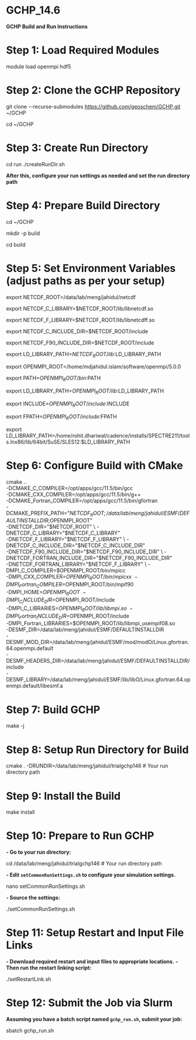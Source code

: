 # GCHP_14.6
**GCHP Build and Run Instructions**
# Step 1: Load Required Modules
module load openmpi hdf5
# Step 2: Clone the GCHP Repository
git clone --recurse-submodules https://github.com/geoschem/GCHP.git ~/GCHP

cd ~/GCHP
# Step 3: Create Run Directory
cd run
./createRunDir.sh

**After this, configure your run settings as needed and set the run directory path**
# Step 4: Prepare Build Directory
cd ~/GCHP

mkdir -p build

cd build
# Step 5: Set Environment Variables (adjust paths as per your setup)
export NETCDF_ROOT=/data/lab/meng/jahidul/netcdf

export NETCDF_C_LIBRARY=$NETCDF_ROOT/lib/libnetcdf.so

export NETCDF_F_LIBRARY=$NETCDF_ROOT/lib/libnetcdff.so

export NETCDF_C_INCLUDE_DIR=$NETCDF_ROOT/include

export NETCDF_F90_INCLUDE_DIR=$NETCDF_ROOT/include

export LD_LIBRARY_PATH=$NETCDF_ROOT/lib:$LD_LIBRARY_PATH

export OPENMPI_ROOT=/home/mdjahidul.islam/software/openmpi/5.0.0

export PATH=$OPENMPI_ROOT/bin:$PATH

export LD_LIBRARY_PATH=$OPENMPI_ROOT/lib:$LD_LIBRARY_PATH

export INCLUDE=$OPENMPI_ROOT/include:$INCLUDE

export FPATH=$OPENMPI_ROOT/include:$FPATH

export LD_LIBRARY_PATH=/home/rohit.dhariwal/cadence/installs/SPECTRE211/tools.lnx86/lib/64bit/SuSE/SLES12:$LD_LIBRARY_PATH
# Step 6: Configure Build with CMake
cmake .. \
  -DCMAKE_C_COMPILER=/opt/apps/gcc/11.5/bin/gcc \
  -DCMAKE_CXX_COMPILER=/opt/apps/gcc/11.5/bin/g++ \
  -DCMAKE_Fortran_COMPILER=/opt/apps/gcc/11.5/bin/gfortran \
  -DCMAKE_PREFIX_PATH="$NETCDF_ROOT;/data/lab/meng/jahidul/ESMF/DEFAULTINSTALLDIR;$OPENMPI_ROOT" \
  -DNETCDF_DIR="$NETCDF_ROOT" \
  -DNETCDF_C_LIBRARY="$NETCDF_C_LIBRARY" \
  -DNETCDF_F_LIBRARY="$NETCDF_F_LIBRARY" \
  -DNETCDF_C_INCLUDE_DIR="$NETCDF_C_INCLUDE_DIR" \
  -DNETCDF_F90_INCLUDE_DIR="$NETCDF_F90_INCLUDE_DIR" \
  -DNETCDF_FORTRAN_INCLUDE_DIR="$NETCDF_F90_INCLUDE_DIR" \
  -DNETCDF_FORTRAN_LIBRARY="$NETCDF_F_LIBRARY" \
  -DMPI_C_COMPILER=$OPENMPI_ROOT/bin/mpicc \
  -DMPI_CXX_COMPILER=$OPENMPI_ROOT/bin/mpicxx \
  -DMPI_Fortran_COMPILER=$OPENMPI_ROOT/bin/mpif90 \
  -DMPI_HOME=$OPENMPI_ROOT \
  -DMPI_C_INCLUDE_DIR=$OPENMPI_ROOT/include \
  -DMPI_C_LIBRARIES=$OPENMPI_ROOT/lib/libmpi.so \
  -DMPI_Fortran_INCLUDE_DIR=$OPENMPI_ROOT/include \
  -DMPI_Fortran_LIBRARIES=$OPENMPI_ROOT/lib/libmpi_usempif08.so \
  -DESMF_DIR=/data/lab/meng/jahidul/ESMF/DEFAULTINSTALLDIR \
  -DESMF_MOD_DIR=/data/lab/meng/jahidul/ESMF/mod/modO/Linux.gfortran.64.openmpi.default \
  -DESMF_HEADERS_DIR=/data/lab/meng/jahidul/ESMF/DEFAULTINSTALLDIR/include \
  -DESMF_LIBRARY=/data/lab/meng/jahidul/ESMF/lib/libO/Linux.gfortran.64.openmpi.default/libesmf.a
# Step 7: Build GCHP
make -j
# Step 8: Setup Run Directory for Build
cmake . -DRUNDIR=/data/lab/meng/jahidul/trialgchp146  # Your run directory path
# Step 9: Install the Build
make install
# Step 10: Prepare to Run GCHP
**- Go to your run directory:**

cd /data/lab/meng/jahidul/trialgchp146 # Your run directory path

**- Edit `setCommonRunSettings.sh` to configure your simulation settings.**

nano setCommonRunSettings.sh

**- Source the settings:**

./setCommonRunSettings.sh
# Step 11: Setup Restart and Input File Links
**- Download required restart and input files to appropriate locations.**
**- Then run the restart linking script:**

./setRestartLink.sh
# Step 12: Submit the Job via Slurm
**Assuming you have a batch script named `gchp_run.sh`, submit your job:**

sbatch gchp_run.sh

